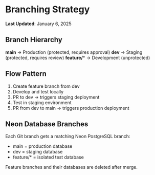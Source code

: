 # Branching Strategy

**Last Updated**: January 6, 2025

## Branch Hierarchy

**main** → Production (protected, requires approval)
**dev** → Staging (protected, requires review)
**feature/*** → Development (unprotected)

## Flow Pattern

1. Create feature branch from dev
2. Develop and test locally
3. PR to dev → triggers staging deployment
4. Test in staging environment
5. PR from dev to main → triggers production deployment

## Neon Database Branches

Each Git branch gets a matching Neon PostgreSQL branch:
- main = production database
- dev = staging database
- feature/* = isolated test database

Feature branches and their databases are deleted after merge.
